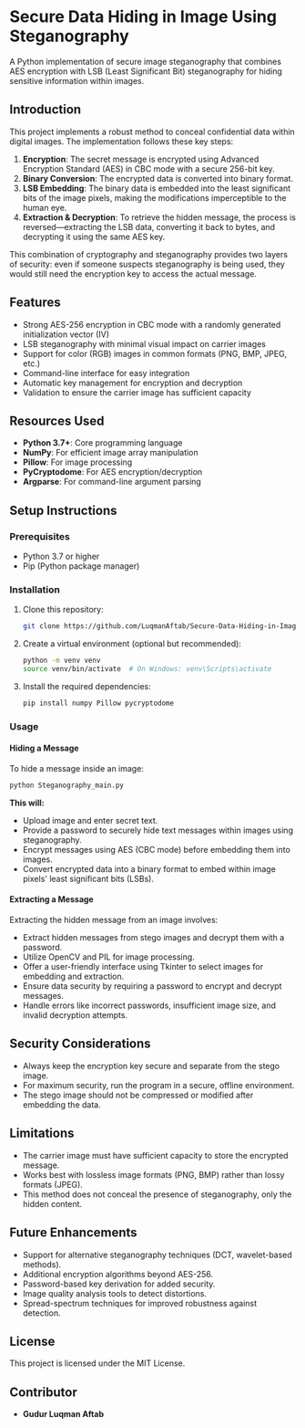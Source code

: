 # Secure Data Hiding in Image Using Steganography

A Python implementation of secure image steganography that combines AES encryption with LSB (Least Significant Bit) steganography for hiding sensitive information within images.

## Introduction

This project implements a robust method to conceal confidential data within digital images. The implementation follows these key steps:

1. **Encryption**: The secret message is encrypted using Advanced Encryption Standard (AES) in CBC mode with a secure 256-bit key.
2. **Binary Conversion**: The encrypted data is converted into binary format.
3. **LSB Embedding**: The binary data is embedded into the least significant bits of the image pixels, making the modifications imperceptible to the human eye.
4. **Extraction & Decryption**: To retrieve the hidden message, the process is reversed—extracting the LSB data, converting it back to bytes, and decrypting it using the same AES key.

This combination of cryptography and steganography provides two layers of security: even if someone suspects steganography is being used, they would still need the encryption key to access the actual message.

## Features

- Strong AES-256 encryption in CBC mode with a randomly generated initialization vector (IV)
- LSB steganography with minimal visual impact on carrier images
- Support for color (RGB) images in common formats (PNG, BMP, JPEG, etc.)
- Command-line interface for easy integration
- Automatic key management for encryption and decryption
- Validation to ensure the carrier image has sufficient capacity

## Resources Used

- **Python 3.7+**: Core programming language
- **NumPy**: For efficient image array manipulation
- **Pillow**: For image processing
- **PyCryptodome**: For AES encryption/decryption
- **Argparse**: For command-line argument parsing

## Setup Instructions

### Prerequisites

- Python 3.7 or higher
- Pip (Python package manager)

### Installation

1. Clone this repository:
   ```sh
   git clone https://github.com/LuqmanAftab/Secure-Data-Hiding-in-Image-Using-Steganography.git
   ```

2. Create a virtual environment (optional but recommended):
   ```sh
   python -m venv venv
   source venv/bin/activate  # On Windows: venv\Scripts\activate
   ```

3. Install the required dependencies:
   ```sh
   pip install numpy Pillow pycryptodome
   ```

### Usage

#### Hiding a Message

To hide a message inside an image:

```sh
python Steganography_main.py
```

**This will:**
- Upload image and enter secret text.
- Provide a password to securely hide text messages within images using steganography.
- Encrypt messages using AES (CBC mode) before embedding them into images.
- Convert encrypted data into a binary format to embed within image pixels' least significant bits (LSBs).

#### Extracting a Message

Extracting the hidden message from an image involves:

- Extract hidden messages from stego images and decrypt them with a password.
- Utilize OpenCV and PIL for image processing.
- Offer a user-friendly interface using Tkinter to select images for embedding and extraction.
- Ensure data security by requiring a password to encrypt and decrypt messages.
- Handle errors like incorrect passwords, insufficient image size, and invalid decryption attempts.

## Security Considerations

- Always keep the encryption key secure and separate from the stego image.
- For maximum security, run the program in a secure, offline environment.
- The stego image should not be compressed or modified after embedding the data.

## Limitations

- The carrier image must have sufficient capacity to store the encrypted message.
- Works best with lossless image formats (PNG, BMP) rather than lossy formats (JPEG).
- This method does not conceal the presence of steganography, only the hidden content.

## Future Enhancements

- Support for alternative steganography techniques (DCT, wavelet-based methods).
- Additional encryption algorithms beyond AES-256.
- Password-based key derivation for added security.
- Image quality analysis tools to detect distortions.
- Spread-spectrum techniques for improved robustness against detection.

## License

This project is licensed under the MIT License.

## Contributor

- **Gudur Luqman Aftab**

